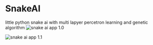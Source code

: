 # SnakeAI
little python snake ai with multi lapyer percetron learning and genetic algorithm
![snake ai app 1.0](http://logilutions.de/files/snakeai1.png)

![snake ai app 1.1](http://logilutions.de/files/snakeai2.png)
